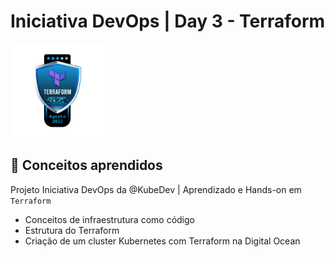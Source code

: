 # Iniciativa DevOps | Day 3 - Terraform
<img src="images/IniciativaDevOps-Badger-Terraform.png" width="150">


## :brain: Conceitos aprendidos
Projeto Iniciativa DevOps da @KubeDev | Aprendizado e Hands-on em ``Terraform``

- Conceitos de infraestrutura como código
- Estrutura do Terraform
- Criação de um cluster Kubernetes com Terraform na Digital Ocean